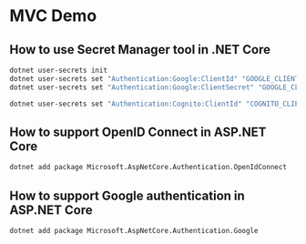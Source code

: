 # MVC Demo

## How to use Secret Manager tool in .NET Core

```bash
dotnet user-secrets init
dotnet user-secrets set "Authentication:Google:ClientId" "GOOGLE_CLIENT_ID_GOES_HERE"
dotnet user-secrets set "Authentication:Google:ClientSecret" "GOOGLE_CLIENT_SECRET_GOES_HERE"

dotnet user-secrets set "Authentication:Cognito:ClientId" "COGNITO_CLIENT_ID_GOES_HERE"
```

## How to support OpenID Connect in ASP.NET Core

```bash
dotnet add package Microsoft.AspNetCore.Authentication.OpenIdConnect
```

## How to support Google authentication in ASP.NET Core

```bash
dotnet add package Microsoft.AspNetCore.Authentication.Google
```

